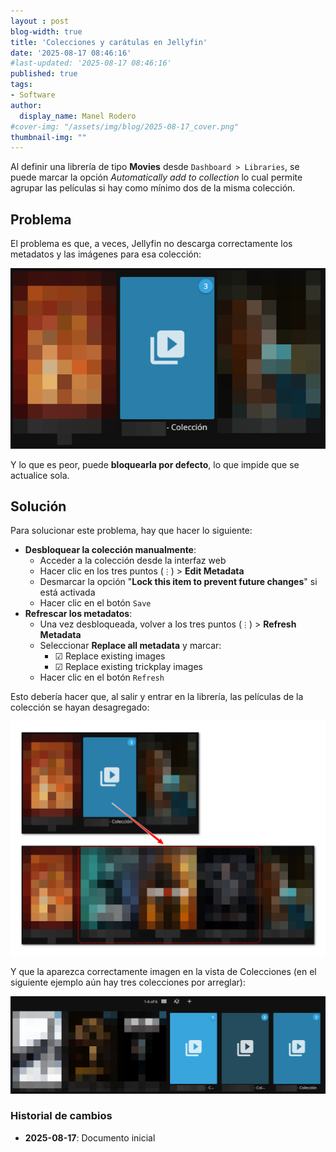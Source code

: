 ```yaml
---
layout : post
blog-width: true
title: 'Colecciones y carátulas en Jellyfin'
date: '2025-08-17 08:46:16'
#last-updated: '2025-08-17 08:46:16'
published: true
tags:
- Software
author:
  display_name: Manel Rodero
#cover-img: "/assets/img/blog/2025-08-17_cover.png"
thumbnail-img: ""
---
```


Al definir una librería de tipo **Movies** desde `Dashboard > Libraries`, se puede marcar la opción _Automatically add to collection_ lo cual permite agrupar las películas si hay como mínimo dos de la misma colección.

## Problema

El problema es que, a veces, Jellyfin no descarga correctamente los metadatos y las imágenes para esa colección:

![Coleccion sin imagen][1]

Y lo que es peor, puede **bloquearla por defecto**, lo que impide que se actualice sola.

## Solución

Para solucionar este problema, hay que hacer lo siguiente:

* **Desbloquear la colección manualmente**:
  * Acceder a la colección desde la interfaz web
  * Hacer clic en los tres puntos (`⋮`) > **Edit Metadata**
  * Desmarcar la opción "**Lock this item to prevent future changes**" si está activada
  * Hacer clic en el botón `Save`
* **Refrescar los metadatos**:
  * Una vez desbloqueada, volver a los tres puntos (`⋮`) > **Refresh Metadata**
  * Seleccionar **Replace all metadata** y marcar:
    * ☑ Replace existing images
    * ☑ Replace existing trickplay images
  * Hacer clic en el botón `Refresh`

Esto debería hacer que, al salir y entrar en la librería, las películas de la colección se hayan desagregado:

![Películas en la colección][2]

Y que la aparezca correctamente imagen en la vista de Colecciones (en el siguiente ejemplo aún hay tres colecciones por arreglar):

![Colección con imagen][3]

### Historial de cambios

* **2025-08-17**: Documento inicial

[1]: /assets/img/blog/2025-08-17_image_1.png "Colección sin imagen"
[2]: /assets/img/blog/2025-08-17_image_2.png "Películas en la colección"
[3]: /assets/img/blog/2025-08-17_image_3.png "Colección con imagen"
